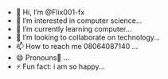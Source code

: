 - 👋 Hi, I’m @Flix001-fx
- 👀 I’m interested in computer science...
- 🌱 I’m currently learning computer...
- 💞️ I’m looking to collaborate on technology...
- 📫 How to reach me 08064087140 ...
- 😄 Pronouns🥇 ...
- ⚡ Fun fact: i am so happy...

<!---
Flix001-fx/Flix001-fx is a ✨ special ✨ repository because its `README.md` (this file) appears on your GitHub profile.
You can click the Preview link to take a look at your changes.
--->
